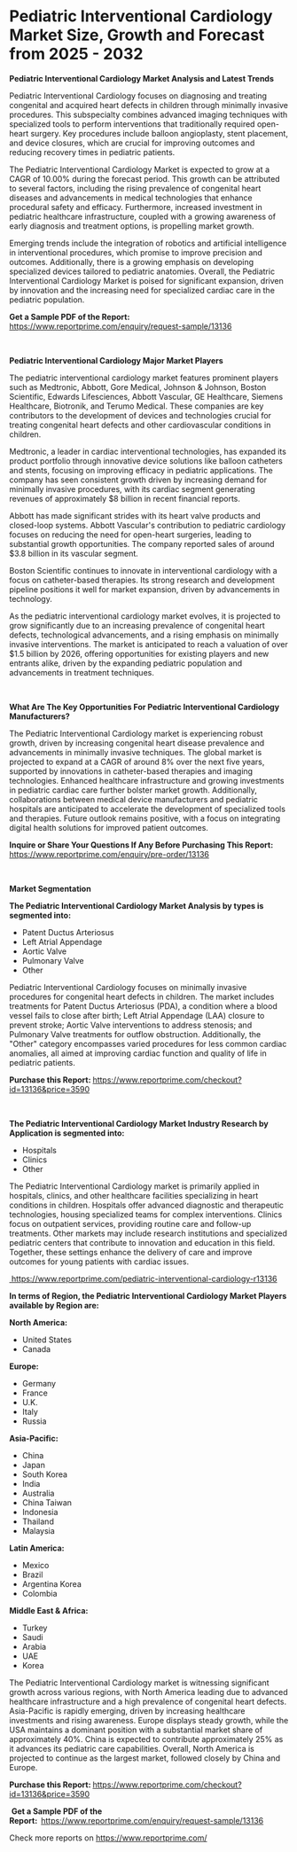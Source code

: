 <p><h1>Pediatric Interventional Cardiology Market Size, Growth and Forecast from 2025 - 2032</h1></p><p><strong>Pediatric Interventional Cardiology Market Analysis and Latest Trends</strong></p>
<p><p>Pediatric Interventional Cardiology focuses on diagnosing and treating congenital and acquired heart defects in children through minimally invasive procedures. This subspecialty combines advanced imaging techniques with specialized tools to perform interventions that traditionally required open-heart surgery. Key procedures include balloon angioplasty, stent placement, and device closures, which are crucial for improving outcomes and reducing recovery times in pediatric patients.</p><p>The Pediatric Interventional Cardiology Market is expected to grow at a CAGR of 10.00% during the forecast period. This growth can be attributed to several factors, including the rising prevalence of congenital heart diseases and advancements in medical technologies that enhance procedural safety and efficacy. Furthermore, increased investment in pediatric healthcare infrastructure, coupled with a growing awareness of early diagnosis and treatment options, is propelling market growth. </p><p>Emerging trends include the integration of robotics and artificial intelligence in interventional procedures, which promise to improve precision and outcomes. Additionally, there is a growing emphasis on developing specialized devices tailored to pediatric anatomies. Overall, the Pediatric Interventional Cardiology Market is poised for significant expansion, driven by innovation and the increasing need for specialized cardiac care in the pediatric population.</p></p>
<p><strong>Get a Sample PDF of the Report:&nbsp;</strong> <a href="https://www.reportprime.com/enquiry/request-sample/13136?utm_campaign=1420&utm_medium=2&utm_source=Github&utm_content=ia&utm_term=19032025&utm_id=pediatric-interventional-cardiology">https://www.reportprime.com/enquiry/request-sample/13136</a></p>
<p>&nbsp;</p>
<p><strong>Pediatric Interventional Cardiology Major Market Players</strong></p>
<p><p>The pediatric interventional cardiology market features prominent players such as Medtronic, Abbott, Gore Medical, Johnson & Johnson, Boston Scientific, Edwards Lifesciences, Abbott Vascular, GE Healthcare, Siemens Healthcare, Biotronik, and Terumo Medical. These companies are key contributors to the development of devices and technologies crucial for treating congenital heart defects and other cardiovascular conditions in children.</p><p>Medtronic, a leader in cardiac interventional technologies, has expanded its product portfolio through innovative device solutions like balloon catheters and stents, focusing on improving efficacy in pediatric applications. The company has seen consistent growth driven by increasing demand for minimally invasive procedures, with its cardiac segment generating revenues of approximately $8 billion in recent financial reports.</p><p>Abbott has made significant strides with its heart valve products and closed-loop systems. Abbott Vascular's contribution to pediatric cardiology focuses on reducing the need for open-heart surgeries, leading to substantial growth opportunities. The company reported sales of around $3.8 billion in its vascular segment.</p><p>Boston Scientific continues to innovate in interventional cardiology with a focus on catheter-based therapies. Its strong research and development pipeline positions it well for market expansion, driven by advancements in technology.</p><p>As the pediatric interventional cardiology market evolves, it is projected to grow significantly due to an increasing prevalence of congenital heart defects, technological advancements, and a rising emphasis on minimally invasive interventions. The market is anticipated to reach a valuation of over $1.5 billion by 2026, offering opportunities for existing players and new entrants alike, driven by the expanding pediatric population and advancements in treatment techniques.</p></p>
<p>&nbsp;</p>
<p><strong>What Are The Key Opportunities For Pediatric Interventional Cardiology Manufacturers?</strong></p>
<p><p>The Pediatric Interventional Cardiology market is experiencing robust growth, driven by increasing congenital heart disease prevalence and advancements in minimally invasive techniques. The global market is projected to expand at a CAGR of around 8% over the next five years, supported by innovations in catheter-based therapies and imaging technologies. Enhanced healthcare infrastructure and growing investments in pediatric cardiac care further bolster market growth. Additionally, collaborations between medical device manufacturers and pediatric hospitals are anticipated to accelerate the development of specialized tools and therapies. Future outlook remains positive, with a focus on integrating digital health solutions for improved patient outcomes.</p></p>
<p><strong>Inquire or Share Your Questions If Any Before Purchasing This Report:</strong> <a href="https://www.reportprime.com/enquiry/pre-order/13136?utm_campaign=1420&utm_medium=2&utm_source=Github&utm_content=ia&utm_term=19032025&utm_id=pediatric-interventional-cardiology">https://www.reportprime.com/enquiry/pre-order/13136</a></p>
<p>&nbsp;</p>
<p><strong>Market Segmentation</strong></p>
<p><strong>The Pediatric Interventional Cardiology Market Analysis by types is segmented into:</strong></p>
<p><ul><li>Patent Ductus Arteriosus</li><li>Left Atrial Appendage</li><li>Aortic Valve</li><li>Pulmonary Valve</li><li>Other</li></ul></p>
<p><p>Pediatric Interventional Cardiology focuses on minimally invasive procedures for congenital heart defects in children. The market includes treatments for Patent Ductus Arteriosus (PDA), a condition where a blood vessel fails to close after birth; Left Atrial Appendage (LAA) closure to prevent stroke; Aortic Valve interventions to address stenosis; and Pulmonary Valve treatments for outflow obstruction. Additionally, the "Other" category encompasses varied procedures for less common cardiac anomalies, all aimed at improving cardiac function and quality of life in pediatric patients.</p></p>
<p><strong>Purchase this Report:&nbsp;</strong><a href="https://www.reportprime.com/checkout?id=13136&price=3590&utm_campaign=1420&utm_medium=2&utm_source=Github&utm_content=ia&utm_term=19032025&utm_id=pediatric-interventional-cardiology">https://www.reportprime.com/checkout?id=13136&price=3590</a></p>
<p>&nbsp;</p>
<p><strong>The Pediatric Interventional Cardiology Market Industry Research by Application is segmented into:</strong></p>
<p><ul><li>Hospitals</li><li>Clinics</li><li>Other</li></ul></p>
<p><p>The Pediatric Interventional Cardiology market is primarily applied in hospitals, clinics, and other healthcare facilities specializing in heart conditions in children. Hospitals offer advanced diagnostic and therapeutic technologies, housing specialized teams for complex interventions. Clinics focus on outpatient services, providing routine care and follow-up treatments. Other markets may include research institutions and specialized pediatric centers that contribute to innovation and education in this field. Together, these settings enhance the delivery of care and improve outcomes for young patients with cardiac issues.</p></p>
<p><a href="https://www.reportprime.com/pediatric-interventional-cardiology-r13136?utm_campaign=1420&utm_medium=2&utm_source=Github&utm_content=ia&utm_term=19032025&utm_id=pediatric-interventional-cardiology">&nbsp;https://www.reportprime.com/pediatric-interventional-cardiology-r13136</a></p>
<p><strong>In terms of Region, the Pediatric Interventional Cardiology Market Players available by Region are:</strong></p>
<p>
    <p> <strong> North America: </strong>
        <ul>
            <li>United States</li>
            <li>Canada</li>
        </ul>
        </p> 
    <p> <strong> Europe: </strong>
        <ul>
            <li>Germany</li>
            <li>France</li>
            <li>U.K.</li>
            <li>Italy</li>
            <li>Russia</li>
        </ul>
        </p> 
    <p> <strong> Asia-Pacific: </strong>
        <ul>
            <li>China</li>
            <li>Japan</li>
            <li>South Korea</li>
            <li>India</li>
            <li>Australia</li>
            <li>China Taiwan</li>
            <li>Indonesia</li>
            <li>Thailand</li>
            <li>Malaysia</li>
        </ul>
        </p> 
    <p> <strong> Latin America: </strong>
        <ul>
            <li>Mexico</li>
            <li>Brazil</li>
            <li>Argentina Korea</li>
            <li>Colombia</li>
        </ul>
        </p> 
    <p> <strong> Middle East & Africa: </strong>
        <ul>
            <li>Turkey</li>
            <li>Saudi</li>
            <li>Arabia</li>
            <li>UAE</li>
            <li>Korea</li>
        </ul>
    </p>
    </p>
<p><p>The Pediatric Interventional Cardiology market is witnessing significant growth across various regions, with North America leading due to advanced healthcare infrastructure and a high prevalence of congenital heart defects. Asia-Pacific is rapidly emerging, driven by increasing healthcare investments and rising awareness. Europe displays steady growth, while the USA maintains a dominant position with a substantial market share of approximately 40%. China is expected to contribute approximately 25% as it advances its pediatric care capabilities. Overall, North America is projected to continue as the largest market, followed closely by China and Europe.</p></p>
<p><strong>Purchase this Report: </strong><a href="https://www.reportprime.com/checkout?id=13136&price=3590&utm_campaign=1420&utm_medium=2&utm_source=Github&utm_content=ia&utm_term=19032025&utm_id=pediatric-interventional-cardiology">https://www.reportprime.com/checkout?id=13136&price=3590</a></p>
<p>&nbsp;<strong>Get a Sample PDF of the Report:&nbsp;&nbsp;</strong><a href="https://www.reportprime.com/enquiry/request-sample/13136?utm_campaign=1420&utm_medium=2&utm_source=Github&utm_content=ia&utm_term=19032025&utm_id=pediatric-interventional-cardiology">https://www.reportprime.com/enquiry/request-sample/13136</a></p>
<p><strong></strong></p>
<p>Check more reports on <a href="https://www.reportprime.com/?utm_campaign=1420&utm_medium=2&utm_source=Github&utm_content=ia&utm_term=19032025&utm_id=pediatric-interventional-cardiology">https://www.reportprime.com/</a></p>